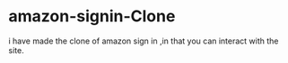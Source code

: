 # amazon-signin-Clone
i have made the clone of amazon sign in ,in that you can interact with the site.
